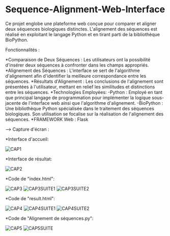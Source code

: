 # Sequence-Alignment-Web-Interface

Ce projet englobe une plateforme web conçue pour comparer et aligner deux séquences biologiques distinctes. L'alignement des séquences est réalisé en exploitant le langage Python et en tirant parti de la bibliothèque BioPython.

Fonctionnalités :

*Comparaison de Deux Séquences : Les utilisateurs ont la possibilité d'insérer deux séquences à confronter dans les champs appropriés. 
*Alignement des Séquences : L'interface se sert de l'algorithme d'alignement afin d'identifier la meilleure correspondance entre les séquences. 
*Résultats d'Alignement : Les conclusions de l'alignement sont présentées à l'utilisateur, mettant en relief les similitudes et distinctions entre les séquences. 
*Technologies Employées: 
     -Python : Employé en tant que principal langage de programmation pour implémenter la logique sous-jacente de l'interface web ainsi que l'algorithme d'alignement. 
     -BioPython : Une bibliothèque Python spécialisée dans le traitement des séquences biologiques. Son utilisation se focalise sur la réalisation de l'alignement des séquences. 
*FRAMEWORK Web : Flask

--> Capture d'écran :

*Interface d'accueil:

![CAP1](https://github.com/AmelMansour/Sequence-Alignment-Web-Interface/assets/141269604/5fb408ef-1712-46f1-8438-2923c721a548)


*Interface de résultat:

![CAP2](https://github.com/AmelMansour/Sequence-Alignment-Web-Interface/assets/141269604/1f15b18b-c613-49b2-92bf-4a319cad860d)


*Code de "index.html":

![CAP3](https://github.com/AmelMansour/Sequence-Alignment-Web-Interface/assets/141269604/5a44d835-f1ee-47b2-9aab-981fa43dc46f)
![CAP3SUITE1](https://github.com/AmelMansour/Sequence-Alignment-Web-Interface/assets/141269604/dd63d28e-bebb-40e1-a7c6-f79baa48f65d)
![CAP3SUITE2](https://github.com/AmelMansour/Sequence-Alignment-Web-Interface/assets/141269604/cbf65aa8-a642-4b6a-b4f7-7a1aac7f9f24)

*Code de "result.html":

![CAP4](https://github.com/AmelMansour/Sequence-Alignment-Web-Interface/assets/141269604/5d7ec090-37dd-463d-b7a2-686334e7172c)
![CAP4SUITE1](https://github.com/AmelMansour/Sequence-Alignment-Web-Interface/assets/141269604/54e1d481-a6e3-4e0e-b088-13f5d5cdbd94)
![CAP4SUITE2](https://github.com/AmelMansour/Sequence-Alignment-Web-Interface/assets/141269604/d3d2cafd-d5de-434d-9b2f-2320b7d66048)

*Code de "Alignement de séquences.py":

![CAP5](https://github.com/AmelMansour/Sequence-Alignment-Web-Interface/assets/141269604/9e7a43a1-9dc4-47d7-8d96-8a77162ba1fe)
![CAP5SUITE](https://github.com/AmelMansour/Sequence-Alignment-Web-Interface/assets/141269604/42cee0b2-01bd-449e-8c28-406dea8b129a)


